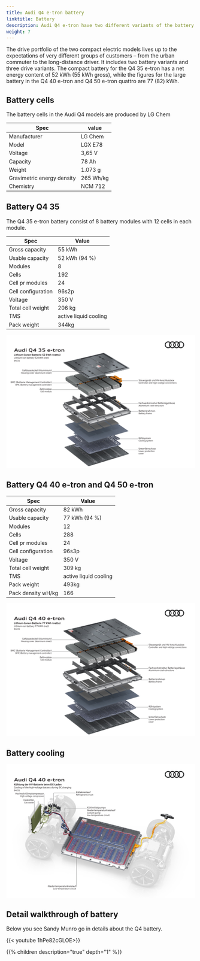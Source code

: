 ```yaml
---
title: Audi Q4 e-tron battery
linktitle: Battery
description: Audi Q4 e-tron have two different variants of the battery
weight: 7
---
```


The drive portfolio of the two compact electric models lives up to the expectations of very different groups of customers – from the urban commuter to the long-distance driver. It includes two battery variants and three drive variants. The compact battery for the Q4 35 e-tron has a net energy content of 52 kWh (55 kWh gross), while the figures for the large battery in the Q4 40 e-tron and Q4 50 e-tron quattro are 77 (82) kWh.


## Battery cells

The battery cells in the Audi Q4 models are produced by LG Chem

| **Spec** |  **value** |
|-----|-----|
| Manufacturer |  LG Chem |
| Model | LGX E78 |
| Voltage | 3,65 V |
| Capacity | 78 Ah |
| Weight | 1.073 g |
| Gravimetric energy density | 265 Wh/kg |
| Chemistry | NCM 712 |

## Battery Q4 35

The Q4 35 e-tron battery consist of 8 battery modules with 12 cells in each module.

| **Spec** | **Value** |
| ----- |----- |
| Gross capacity | 55 kWh |
| Usable capacity | 52 kWh (94 %)|
| Modules | 8 |
| Cells | 192 |
| Cell pr modules | 24 |
| Cell configuration |  96s2p |
| Voltage | 350 V |
| Total cell weight | 206 kg |
| TMS | active liquid cooling |
| Pack weight | 344kg |

![Q4 35 e-tron battery](q4etron35battery.jpg "Q4 35 e-tron battery")

## Battery Q4 40 e-tron and Q4 50 e-tron

| **Spec** | **Value** |
| ----- |----- |
| Gross capacity | 82 kWh |
| Usable capacity | 77 kWh (94 %)|
| Modules | 12 |
| Cells | 288 |
| Cell pr modules | 24 |
| Cell configuration |  96s3p |
| Voltage | 350 V |
| Total cell weight | 309 kg |
| TMS | active liquid cooling |
| Pack weight | 493kg |
| Pack density wH/kg | 166 |

![Q4 35 e-tron battery](q4etron40battery.jpg "Q4 40 e-tron / Q4 50 e-tron battery")

## Battery cooling

![Q4 35 e-tron battery](batterycooling.jpg "Q4 35 e-tron battery")


## Detail walkthrough of battery

Below you see Sandy Munro go in details about the Q4 battery.

{{< youtube 1hPe82cGLOE>}}

{{% children description="true" depth="1" %}}
